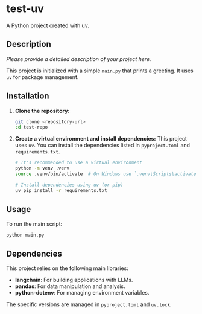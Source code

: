 # test-uv

A Python project created with uv.

## Description

*Please provide a detailed description of your project here.*

This project is initialized with a simple `main.py` that prints a greeting. It uses `uv` for package management.

## Installation

1.  **Clone the repository:**
    ```bash
    git clone <repository-url>
    cd test-repo
    ```

2.  **Create a virtual environment and install dependencies:**
    This project uses `uv`. You can install the dependencies listed in `pyproject.toml` and `requirements.txt`.
    ```bash
    # It's recommended to use a virtual environment
    python -m venv .venv
    source .venv/bin/activate  # On Windows use `.venv\Scripts\activate`

    # Install dependencies using uv (or pip)
    uv pip install -r requirements.txt
    ```

## Usage

To run the main script:

```bash
python main.py
```

## Dependencies

This project relies on the following main libraries:

*   **langchain**: For building applications with LLMs.
*   **pandas**: For data manipulation and analysis.
*   **python-dotenv**: For managing environment variables.

The specific versions are managed in `pyproject.toml` and `uv.lock`.